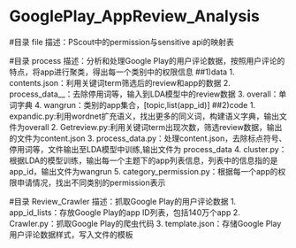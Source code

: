 # GooglePlay_AppReview_Analysis

#目录 file
        描述：PScout中的permission与sensitive api的映射表

#目录 process
        描述：分析和处理Google Play的用户评论数据，按照用户评论的特点，将app进行聚类，得出每一个类别中的权限信息
##1)data
        1. contents.json：利用关键词term筛选后的review和app的数据
        2. process_data__：去除停用词等，输入到LDA模型中的review数据
        3. overall：单词字典
        4. wangrun：类别的app集合，[topic,list(app_id)]
##2)code
        1. expandic.py:利用wordnet扩充语义，找出更多的同义词，构建语义字典，输出文件为overall
        2. Getreview.py:利用关键词term出现次数，筛选review数据，输出的文件为content.json
        3. process_data.py：处理content.json，去除标点符号、停用词等，文件输出至LDA模型中训练,输出文件为 process_data
        4. cluster.py：根据LDA的模型训练，输出每一个主题下的app列表信息，列表中的信息指的是app_id，输出文件为wangrun
        5. category_permission.py：根据每一个app的权限申请情况，找出不同类别的permission表示

#目录 Review_Crawler
        描述：抓取Google Play的用户评论数据
        1. app_id_lists：存放Google Play的app ID列表，包括140万个app
        2. Crawler.py：抓取Google Play的爬虫代码
        3. template.json：存储Google Play用户评论数据样式，写入文件的模板

